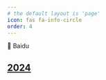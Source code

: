 ```yaml
---
# the default layout is 'page'
icon: fas fa-info-circle
order: 4
---
```


🏢 Baidu  

## [2024](../posts/2024/)
